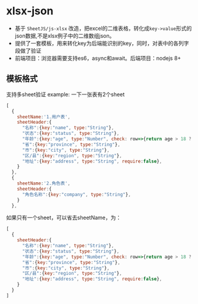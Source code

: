 # xlsx-json

- 基于 `SheetJS/js-xlsx` 改造，把excel的二维表格，转化成`key->value`形式的json数据,不是xlsx例子中的二维数组json。
- 提供了一套模板，用来转化key为后端能识别的key，同时，对表中的各列字段做了验证
- 前端项目：浏览器需要支持es6，async和await。后端项目：nodejs 8+

## 模板格式

支持多sheet验证
example: 一下一张表有2个sheet

```js
[
  {
    sheetName:'1.用户表',
    sheetHeader:{
      "名称":{key:"name", type:"String"},
      "状态":{key:"status", type:"String"},
      "年龄":{key:"age", type:"Number", check: row=>{return age > 18 ? true : '年龄必须大于18岁';}},
      "省":{key:"province", type:"String"},
      "市":{key:"city", type:"String"},
      "区/县":{key:"region", type:"String"},
      "地址":{key:"address", type:"String", require:false},
    }
  },
  {
    sheetName:'2.角色表',
    sheetHeader:{
      "角色名称":{key:"company", type:"String"},
    }
  },
```

如果只有一个sheet，可以省去sheetName，为：

```js
[
  {
    sheetHeader:{
      "名称":{key:"name", type:"String"},
      "状态":{key:"status", type:"String"},
      "年龄":{key:"age", type:"Number", check: row=>{return age > 18 ? true : '年龄必须大于18岁';}},
      "省":{key:"province", type:"String"},
      "市":{key:"city", type:"String"},
      "区/县":{key:"region", type:"String"},
      "地址":{key:"address", type:"String", require:false},
    }
  }
]
```